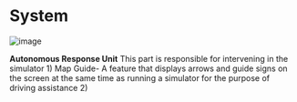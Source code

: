 # System

![image](https://github.com/ArielMobileLab/System/assets/76939624/a380580e-8055-43fc-a9a6-a0f92336b989)

**Autonomous Response Unit**
  This part is responsible for intervening in the simulator
    1) Map Guide- A feature that displays arrows and guide signs on the screen at the same time as running a simulator for the purpose of driving assistance
    2) 
